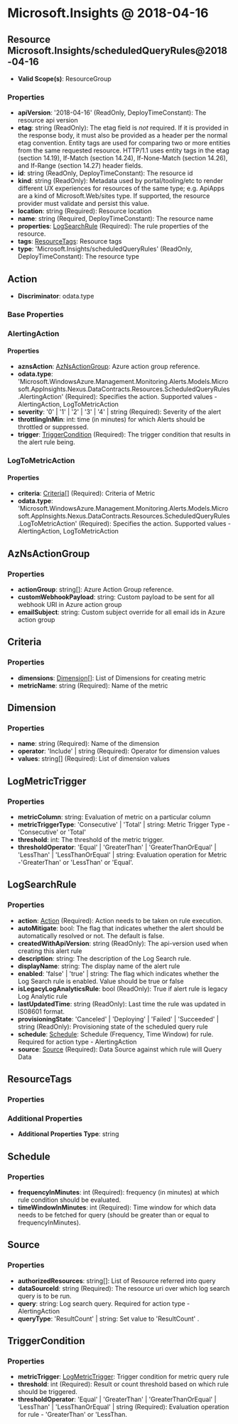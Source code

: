 # Microsoft.Insights @ 2018-04-16

## Resource Microsoft.Insights/scheduledQueryRules@2018-04-16
* **Valid Scope(s)**: ResourceGroup
### Properties
* **apiVersion**: '2018-04-16' (ReadOnly, DeployTimeConstant): The resource api version
* **etag**: string (ReadOnly): The etag field is *not* required. If it is provided in the response body, it must also be provided as a header per the normal etag convention.  Entity tags are used for comparing two or more entities from the same requested resource. HTTP/1.1 uses entity tags in the etag (section 14.19), If-Match (section 14.24), If-None-Match (section 14.26), and If-Range (section 14.27) header fields.
* **id**: string (ReadOnly, DeployTimeConstant): The resource id
* **kind**: string (ReadOnly): Metadata used by portal/tooling/etc to render different UX experiences for resources of the same type; e.g. ApiApps are a kind of Microsoft.Web/sites type.  If supported, the resource provider must validate and persist this value.
* **location**: string (Required): Resource location
* **name**: string (Required, DeployTimeConstant): The resource name
* **properties**: [LogSearchRule](#logsearchrule) (Required): The rule properties of the resource.
* **tags**: [ResourceTags](#resourcetags): Resource tags
* **type**: 'Microsoft.Insights/scheduledQueryRules' (ReadOnly, DeployTimeConstant): The resource type

## Action
* **Discriminator**: odata.type

### Base Properties

### AlertingAction
#### Properties
* **aznsAction**: [AzNsActionGroup](#aznsactiongroup): Azure action group reference.
* **odata.type**: 'Microsoft.WindowsAzure.Management.Monitoring.Alerts.Models.Microsoft.AppInsights.Nexus.DataContracts.Resources.ScheduledQueryRules.AlertingAction' (Required): Specifies the action. Supported values - AlertingAction, LogToMetricAction
* **severity**: '0' | '1' | '2' | '3' | '4' | string (Required): Severity of the alert
* **throttlingInMin**: int: time (in minutes) for which Alerts should be throttled or suppressed.
* **trigger**: [TriggerCondition](#triggercondition) (Required): The trigger condition that results in the alert rule being.

### LogToMetricAction
#### Properties
* **criteria**: [Criteria](#criteria)[] (Required): Criteria of Metric
* **odata.type**: 'Microsoft.WindowsAzure.Management.Monitoring.Alerts.Models.Microsoft.AppInsights.Nexus.DataContracts.Resources.ScheduledQueryRules.LogToMetricAction' (Required): Specifies the action. Supported values - AlertingAction, LogToMetricAction


## AzNsActionGroup
### Properties
* **actionGroup**: string[]: Azure Action Group reference.
* **customWebhookPayload**: string: Custom payload to be sent for all webhook URI in Azure action group
* **emailSubject**: string: Custom subject override for all email ids in Azure action group

## Criteria
### Properties
* **dimensions**: [Dimension](#dimension)[]: List of Dimensions for creating metric
* **metricName**: string (Required): Name of the metric

## Dimension
### Properties
* **name**: string (Required): Name of the dimension
* **operator**: 'Include' | string (Required): Operator for dimension values
* **values**: string[] (Required): List of dimension values

## LogMetricTrigger
### Properties
* **metricColumn**: string: Evaluation of metric on a particular column
* **metricTriggerType**: 'Consecutive' | 'Total' | string: Metric Trigger Type - 'Consecutive' or 'Total'
* **threshold**: int: The threshold of the metric trigger.
* **thresholdOperator**: 'Equal' | 'GreaterThan' | 'GreaterThanOrEqual' | 'LessThan' | 'LessThanOrEqual' | string: Evaluation operation for Metric -'GreaterThan' or 'LessThan' or 'Equal'.

## LogSearchRule
### Properties
* **action**: [Action](#action) (Required): Action needs to be taken on rule execution.
* **autoMitigate**: bool: The flag that indicates whether the alert should be automatically resolved or not. The default is false.
* **createdWithApiVersion**: string (ReadOnly): The api-version used when creating this alert rule
* **description**: string: The description of the Log Search rule.
* **displayName**: string: The display name of the alert rule
* **enabled**: 'false' | 'true' | string: The flag which indicates whether the Log Search rule is enabled. Value should be true or false
* **isLegacyLogAnalyticsRule**: bool (ReadOnly): True if alert rule is legacy Log Analytic rule
* **lastUpdatedTime**: string (ReadOnly): Last time the rule was updated in IS08601 format.
* **provisioningState**: 'Canceled' | 'Deploying' | 'Failed' | 'Succeeded' | string (ReadOnly): Provisioning state of the scheduled query rule
* **schedule**: [Schedule](#schedule): Schedule (Frequency, Time Window) for rule. Required for action type - AlertingAction
* **source**: [Source](#source) (Required): Data Source against which rule will Query Data

## ResourceTags
### Properties
### Additional Properties
* **Additional Properties Type**: string

## Schedule
### Properties
* **frequencyInMinutes**: int (Required): frequency (in minutes) at which rule condition should be evaluated.
* **timeWindowInMinutes**: int (Required): Time window for which data needs to be fetched for query (should be greater than or equal to frequencyInMinutes).

## Source
### Properties
* **authorizedResources**: string[]: List of  Resource referred into query
* **dataSourceId**: string (Required): The resource uri over which log search query is to be run.
* **query**: string: Log search query. Required for action type - AlertingAction
* **queryType**: 'ResultCount' | string: Set value to 'ResultCount' .

## TriggerCondition
### Properties
* **metricTrigger**: [LogMetricTrigger](#logmetrictrigger): Trigger condition for metric query rule
* **threshold**: int (Required): Result or count threshold based on which rule should be triggered.
* **thresholdOperator**: 'Equal' | 'GreaterThan' | 'GreaterThanOrEqual' | 'LessThan' | 'LessThanOrEqual' | string (Required): Evaluation operation for rule - 'GreaterThan' or 'LessThan.

